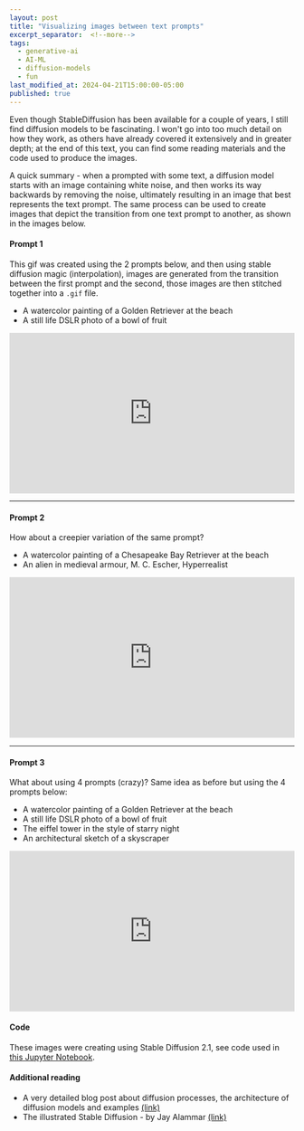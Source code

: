 ```yaml
---
layout: post
title: "Visualizing images between text prompts"
excerpt_separator:  <!--more-->
tags:
  - generative-ai
  - AI-ML
  - diffusion-models
  - fun
last_modified_at: 2024-04-21T15:00:00-05:00
published: true
---
```


Even though StableDiffusion has been available for a couple of years, I still find diffusion models to be fascinating. I won't go into too much detail on how they work, as others have already covered it extensively and in greater depth; at the end of this text, you can find some reading materials and the code used to produce the images.

A quick summary - when a prompted with some text, a diffusion model starts with an image containing white noise, and then works its way backwards by removing the noise, ultimately resulting in an image that best represents the text prompt. The same process can be used to create images that depict the transition from one text prompt to another, as shown in the images below.

#### Prompt 1

This gif was created using the 2 prompts below, and then using stable diffusion magic (interpolation), images are generated from the transition between the first prompt and the second, those images are then stitched together into a `.gif` file.

- A watercolor painting of a Golden Retriever at the beach
- A still life DSLR photo of a bowl of fruit

<div style="position: relative; padding-bottom: 56.25%; height: 0;"><iframe src="https://jumpshare.com/embed/X8r0iQDmGiJeDBbQbURg" frameborder="0" webkitallowfullscreen mozallowfullscreen allowfullscreen style="position: absolute; top: 0; left: 0; width: 100%; height: 100%;"></iframe></div>

<!--more-->

-------

#### Prompt 2

How about a creepier variation of the same prompt?

- A watercolor painting of a Chesapeake Bay Retriever at the beach
- An alien in medieval armour, M. C. Escher, Hyperrealist

<div style="position: relative; padding-bottom: 56.25%; height: 0;"><iframe src="https://jumpshare.com/embed/Go6EDtQ7GN00orj5EY09" frameborder="0" webkitallowfullscreen mozallowfullscreen allowfullscreen style="position: absolute; top: 0; left: 0; width: 100%; height: 100%;"></iframe></div>

-------

#### Prompt 3

What about using 4 prompts (crazy)? Same idea as before but using the 4 prompts below:

- A watercolor painting of a Golden Retriever at the beach
- A still life DSLR photo of a bowl of fruit
- The eiffel tower in the style of starry night
- An architectural sketch of a skyscraper

<div style="position: relative; padding-bottom: 56.25%; height: 0;"><iframe src="https://jumpshare.com/embed/TDjB5J5UKSNM1ROnUSAA" frameborder="0" webkitallowfullscreen mozallowfullscreen allowfullscreen style="position: absolute; top: 0; left: 0; width: 100%; height: 100%;"></iframe></div>

#### Code

These images were creating using Stable Diffusion 2.1, see code used in [this Jupyter Notebook](https://colab.research.google.com/drive/1zXOsD9FA0WyGZSAkygRRyYnrivuWuuSc?usp=sharing).

#### Additional reading

- A very detailed blog post about diffusion processes, the architecture of diffusion models and examples [(link)](https://blog.marvik.ai/2023/11/28/an-introduction-to-diffusion-models-and-stable-diffusion/)
- The illustrated Stable Diffusion - by Jay Alammar [(link)](https://jalammar.github.io/illustrated-stable-diffusion/)